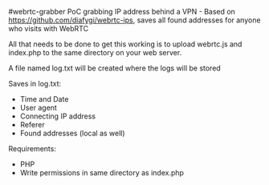 #webrtc-grabber
PoC grabbing IP address behind a VPN - Based on https://github.com/diafygi/webrtc-ips, saves all found addresses for anyone who visits with WebRTC

All that needs to be done to get this working is to upload webrtc.js and index.php to the same directory on your web server.

A file named log.txt will be created where the logs will be stored

Saves in log.txt:

- Time and Date
- User agent
- Connecting IP address
- Referer
- Found addresses (local as well)

Requirements:

- PHP
- Write permissions in same directory as index.php
